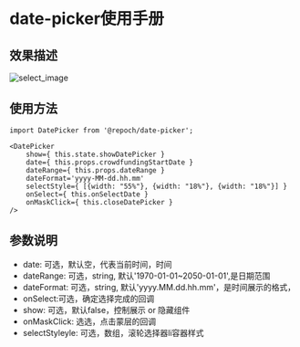 # date-picker使用手册

## 效果描述

![select_image](http://i1.buimg.com/1949/7ead187785720b2c.png)

## 使用方法

    import DatePicker from '@repoch/date-picker';

    <DatePicker 
        show={ this.state.showDatePicker }
        date={ this.props.crowdfundingStartDate }
        dateRange={ this.props.dateRange }
        dateFormat='yyyy-MM-dd.hh.mm'
        selectStyle={ [{width: "55%"}, {width: "18%"}, {width: "18%"}] }
        onSelect={ this.onSelectDate }
        onMaskClick={ this.closeDatePicker }
    />

## 参数说明
- date: 可选，默认空，代表当前时间，时间
- dateRange:  可选，string, 默认'1970-01-01~2050-01-01',是日期范围
- dateFormat: 可选，string, 默认'yyyy.MM.dd.hh.mm'，是时间展示的格式，
- onSelect:可选，确定选择完成的回调
- show: 可选，默认false，控制展示 or 隐藏组件
- onMaskClick: 选选，点击蒙层的回调
- selectStyleyle: 可选，数组，滚轮选择器li容器样式
